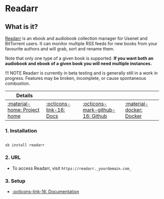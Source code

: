 # Readarr

## What is it?

[Readarr](http://readarr.com/) is an ebook and audiobook collection manager for Usenet and BitTorrent users. It can monitor multiple RSS feeds for new books from your favourite authors and will grab, sort and rename them.

Note that only one type of a given book is supported.
**If you want both an audiobook and ebook of a given book you will need multiple instances.**

!!! NOTE
      Readarr is currently in beta testing and is generally still in a work in progress. Features may be broken, incomplete, or cause spontaneous combustion.

| Details     |             |             |             |
|-------------|-------------|-------------|-------------|
| [:material-home: Project home ](http://readarr.com/) | [:octicons-link-16: Docs](https://wiki.servarr.com/en/readarr) | [:octicons-mark-github-16: Github](https://github.com/Readarr/Readarr) | [:material-docker: Docker ](https://hub.docker.com/r/hotio/readarr)|

### 1. Installation

``` shell

sb install readarr

```

### 2. URL

- To access Readarr, visit `https://readarr._yourdomain.com_`

### 3. Setup

- [:octicons-link-16: Documentation](https://wiki.servarr.com/en/readarr)
